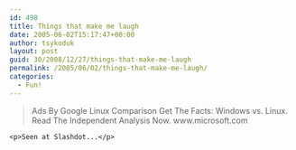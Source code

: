 ```yaml
---
id: 498
title: Things that make me laugh
date: 2005-06-02T15:17:47+00:00
author: tsykoduk
layout: post
guid: 30/2008/12/27/things-that-make-me-laugh
permalink: /2005/06/02/things-that-make-me-laugh/
categories:
  - Fun!
---
```

<blockquote>Ads By Google
	Linux Comparison
	Get The Facts: Windows vs. Linux. Read The Independent Analysis Now.
	www.microsoft.com</blockquote>

	<p>Seen at Slashdot...</p>